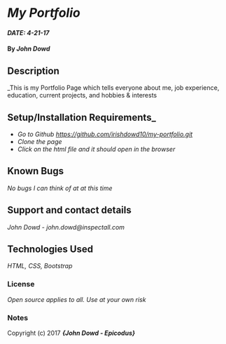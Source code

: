 # _My Portfolio_

#### _DATE: 4-21-17_

#### By _**John Dowd**_

## Description

_This is my Portfolio Page which tells everyone about me, job experience, education, current projects, and hobbies & interests
## Setup/Installation Requirements_

* _Go to Github https://github.com/irishdowd10/my-portfolio.git_
* _Clone the page_
* _Click on the html file and it should open in the browser_

## Known Bugs
_No bugs I can think of at at this time_

## Support and contact details

_John Dowd - john.dowd@inspectall.com_

## Technologies Used

_HTML, CSS, Bootstrap_

### License

*Open source applies to all. Use at your own risk*

### Notes

Copyright (c) 2017 **_{John Dowd - Epicodus}_**
